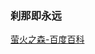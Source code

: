 ### 刹那即永远 ###
[资源]:http://baike.baidu.com/link?url=svIn-i9qh98CMrsZFtuIJ-Fehyf8GP3QUtXT2Su-JkIYkU0t4p6x4hsFZ5_SMsM-aBbSjyE462UaE9lmxe2hyX1p9Vx5XJ-LHLwE8q7avSzNN7g2iABtWuMIppAhonXA 
[萤火之森-百度百科][资源]
